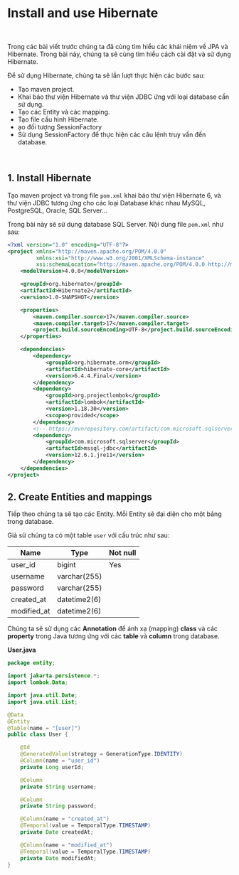 # Install and use Hibernate

<br />

Trong các bài viết trước chúng ta đã cùng tìm hiểu các khái niệm về JPA và Hibernate. Trong bài này, chúng ta sẽ cùng tìm hiểu cách cài đặt và sử dụng Hibernate.

Để sử dụng Hibernate, chúng ta sẽ lần lượt thực hiện các bước sau:

- Tạo maven project.
- Khai báo thư viện Hibernate và thư viện JDBC ứng với loại database cần sử dụng.
- Tạo các Entity và các mapping.
- Tạo file cấu hình Hibernate.
- ạo đối tượng SessionFactory
- Sử dụng SessionFactory để thực hiện các câu lệnh truy vấn đến database.

<br />

## 1. Install Hibernate

Tạo maven project và trong file `pom.xml` khai báo thư viện Hibernate 6, và thư viện JDBC tương ứng cho các loại Database khác nhau MySQL, PostgreSQL, Oracle, SQL Server...

Trong bài này sẽ sử dụng database SQL Server. Nội dung file `pom.xml` như sau:

```xml
<?xml version="1.0" encoding="UTF-8"?>
<project xmlns="http://maven.apache.org/POM/4.0.0"
         xmlns:xsi="http://www.w3.org/2001/XMLSchema-instance"
         xsi:schemaLocation="http://maven.apache.org/POM/4.0.0 http://maven.apache.org/xsd/maven-4.0.0.xsd">
    <modelVersion>4.0.0</modelVersion>

    <groupId>org.hibernate</groupId>
    <artifactId>Hibernate2</artifactId>
    <version>1.0-SNAPSHOT</version>

    <properties>
        <maven.compiler.source>17</maven.compiler.source>
        <maven.compiler.target>17</maven.compiler.target>
        <project.build.sourceEncoding>UTF-8</project.build.sourceEncoding>
    </properties>

    <dependencies>
        <dependency>
            <groupId>org.hibernate.orm</groupId>
            <artifactId>hibernate-core</artifactId>
            <version>6.4.4.Final</version>
        </dependency>
        <dependency>
            <groupId>org.projectlombok</groupId>
            <artifactId>lombok</artifactId>
            <version>1.18.30</version>
            <scope>provided</scope>
        </dependency>
        <!-- https://mvnrepository.com/artifact/com.microsoft.sqlserver/mssql-jdbc -->
        <dependency>
            <groupId>com.microsoft.sqlserver</groupId>
            <artifactId>mssql-jdbc</artifactId>
            <version>12.6.1.jre11</version>
        </dependency>
    </dependencies>
</project>
```

## 2. Create Entities and mappings

Tiếp theo chúng ta sẽ tạo các Entity. Mỗi Entity sẽ đại diện cho một bảng trong database.

Giả sử chúng ta có một table `user` với cấu trúc như sau:

| Name         | Type         | Not null |
| ------------ | ------------ | -------- |
|  user_id     | bigint       | Yes      |
|  username    | varchar(255) |          |
|  password    | varchar(255) |          |
|  created_at  | datetime2(6) |          |
|  modified_at | datetime2(6) |          |

Chúng ta sẽ sử dụng các __Annotation__ để ánh xạ (mapping) __class__ và các __property__ trong Java tương ứng với các __table__ và __column__ trong database.

__User.java__

```java
package entity;

import jakarta.persistence.*;
import lombok.Data;

import java.util.Date;
import java.util.List;

@Data
@Entity
@Table(name = "[user]")
public class User {

    @Id
    @GeneratedValue(strategy = GenerationType.IDENTITY)
    @Column(name = "user_id")
    private Long userId;

    @Column
    private String username;

    @Column
    private String password;

    @Column(name = "created_at")
    @Temporal(value = TemporalType.TIMESTAMP)
    private Date createdAt;

    @Column(name = "modified_at")
    @Temporal(value = TemporalType.TIMESTAMP)
    private Date modifiedAt;
}
```

<br />
